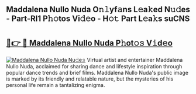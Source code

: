 ## Maddalena Nullo Nuda O𝚗𝚕yf𝚊ns L𝚎a𝚔ed N𝚞𝚍es - Part-RI1 P𝚑𝚘tos Vi𝚍𝚎o - H𝚘𝚝 Part L𝚎a𝚔s suCNS

# <h2><a href="http://kf1z8sj.oniu.top/?m=Maddalena+Nullo+Nuda">🔗👉 🔴 Maddalena Nullo Nuda P𝚑ot𝚘𝚜 V𝚒d𝚎o</a></h2>

[![Maddalena Nullo Nuda Nu𝚍e𝚜](https://i.imgur.com/0qMVB7G.gif)](http://kf1z8sj.oniu.top/?m=Maddalena+Nullo+Nuda)
Virtual artist and entertainer Maddalena Nullo Nuda, acclaimed for sharing dance and lifestyle inspiration through popular dance trends and brief films. Maddalena Nullo Nuda's public image is marked by its friendly and relatable nature, but the mysteries of his personal life remain a tantalizing enigma.  
